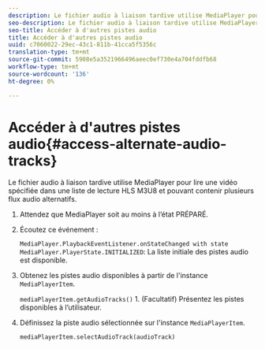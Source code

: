 ```yaml
---
description: Le fichier audio à liaison tardive utilise MediaPlayer pour lire une vidéo spécifiée dans une liste de lecture HLS M3U8 et pouvant contenir plusieurs flux audio alternatifs.
seo-description: Le fichier audio à liaison tardive utilise MediaPlayer pour lire une vidéo spécifiée dans une liste de lecture HLS M3U8 et pouvant contenir plusieurs flux audio alternatifs.
seo-title: Accéder à d'autres pistes audio
title: Accéder à d'autres pistes audio
uuid: c7060022-29ec-43c1-811b-41cca5f5356c
translation-type: tm+mt
source-git-commit: 5908e5a3521966496aeec0ef730e4a704fddfb68
workflow-type: tm+mt
source-wordcount: '136'
ht-degree: 0%

---
```



# Accéder à d&#39;autres pistes audio{#access-alternate-audio-tracks}

Le fichier audio à liaison tardive utilise MediaPlayer pour lire une vidéo spécifiée dans une liste de lecture HLS M3U8 et pouvant contenir plusieurs flux audio alternatifs.

1. Attendez que MediaPlayer soit au moins à l’état PRÉPARÉ.
1. Écoutez ce événement :

   `MediaPlayer.PlaybackEventListener.onStateChanged with state MediaPlayer.PlayerState.INITIALIZED`: La liste initiale des pistes audio est disponible.

1. Obtenez les pistes audio disponibles à partir de l&#39;instance `MediaPlayerItem`.

   `mediaPlayerItem.getAudioTracks()` 1. (Facultatif) Présentez les pistes disponibles à l’utilisateur.
1. Définissez la piste audio sélectionnée sur l&#39;instance `MediaPlayerItem`.

   `mediaPlayerItem.selectAudioTrack(audioTrack)`
